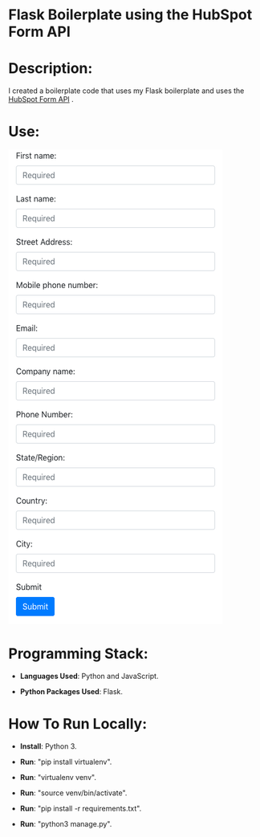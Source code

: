 # Flask Boilerplate using the HubSpot Form API

# Description: 

I created a boilerplate code that uses my Flask boilerplate and uses the [HubSpot Form API] . 

# Use:

![Imade of website](https://raw.githubusercontent.com/al11588/HubSpotFormAPIBoilerplate/master/image.png?token=AFM1uH6B3p4BSI3heU7BQdwopjyk9F2Aks5b-lm5wA%3D%3D)

# Programming Stack: 
*	**Languages Used**: Python and JavaScript.

*	**Python Packages Used**: Flask.

# How To Run Locally:

*	**Install**: Python 3.

*	**Run**: "pip install virtualenv".

*	**Run**: "virtualenv venv".

*	**Run**: "source venv/bin/activate".

*	**Run**: "pip install -r requirements.txt".

*	**Run**: "python3 manage.py".

[HubSpot Form API]:https://developers.hubspot.com/docs/methods/forms/submit_form


